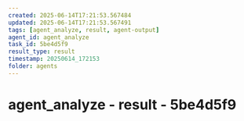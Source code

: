 ```yaml
---
created: 2025-06-14T17:21:53.567484
updated: 2025-06-14T17:21:53.567491
tags: [agent_analyze, result, agent-output]
agent_id: agent_analyze
task_id: 5be4d5f9
result_type: result
timestamp: 20250614_172153
folder: agents
---
```


# agent_analyze - result - 5be4d5f9

